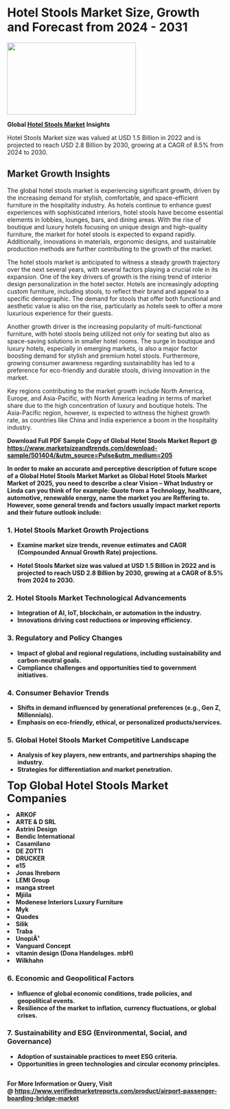 <H1>Hotel Stools Market Size, Growth and Forecast from 2024 - 2031</H1><img class="aligncenter size-medium wp-image-584254" src="https://thirdeyenews.in/wp-content/uploads/2024/09/Global-Market-Research-300x168.jpeg" alt="" width="300" height="168" /><p><strong>Global&nbsp;<a href="https://www.marketsizeandtrends.com/download-sample/501404/&amp;utm_source=Pulse&amp;utm_medium=205">Hotel Stools Market</a> Insights</strong></p><p>Hotel Stools Market size was valued at USD 1.5 Billion in 2022 and is projected to reach USD 2.8 Billion by 2030, growing at a CAGR of 8.5% from 2024 to 2030.</p><p><h2>Market Growth Insights</h2> <p>The global hotel stools market is experiencing significant growth, driven by the increasing demand for stylish, comfortable, and space-efficient furniture in the hospitality industry. As hotels continue to enhance guest experiences with sophisticated interiors, hotel stools have become essential elements in lobbies, lounges, bars, and dining areas. With the rise of boutique and luxury hotels focusing on unique design and high-quality furniture, the market for hotel stools is expected to expand rapidly. Additionally, innovations in materials, ergonomic designs, and sustainable production methods are further contributing to the growth of the market.</p> <p><strong></strong></p> <p>The hotel stools market is anticipated to witness a steady growth trajectory over the next several years, with several factors playing a crucial role in its expansion. One of the key drivers of growth is the rising trend of interior design personalization in the hotel sector. Hotels are increasingly adopting custom furniture, including stools, to reflect their brand and appeal to a specific demographic. The demand for stools that offer both functional and aesthetic value is also on the rise, particularly as hotels seek to offer a more luxurious experience for their guests.</p> <p>Another growth driver is the increasing popularity of multi-functional furniture, with hotel stools being utilized not only for seating but also as space-saving solutions in smaller hotel rooms. The surge in boutique and luxury hotels, especially in emerging markets, is also a major factor boosting demand for stylish and premium hotel stools. Furthermore, growing consumer awareness regarding sustainability has led to a preference for eco-friendly and durable stools, driving innovation in the market.</p> <p>Key regions contributing to the market growth include North America, Europe, and Asia-Pacific, with North America leading in terms of market share due to the high concentration of luxury and boutique hotels. The Asia-Pacific region, however, is expected to witness the highest growth rate, as countries like China and India experience a boom in the hospitality industry.</p> <p><strong></p><p><span class=""><strong>Download Full PDF Sample Copy of Global Hotel Stools Market Report</strong> @ <a href="https://www.marketsizeandtrends.com/download-sample/501404/&amp;utm_source=Pulse&amp;utm_medium=205" target="_blank">https://www.marketsizeandtrends.com/download-sample/501404/&amp;utm_source=Pulse&amp;utm_medium=205</a></span></p><p>In order to make an accurate and perceptive description of future scope of a Global&nbsp;Hotel Stools Market Market as Global&nbsp;Hotel Stools Market Market of 2025, you need to describe a clear Vision &ndash; What Industry or Linda can you think of for example: Quote from a Technology, healthcare, automotive, renewable energy, name the market you are Reffering to. However, some general trends and factors usually impact market reports and their future outlook include:</p><h3>1.&nbsp;<strong>Hotel Stools Market Growth Projections</strong></h3><ul><li>Examine market size trends, revenue estimates and CAGR (Compounded Annual Growth Rate) projections.</li><li><p>Hotel Stools Market size was valued at USD 1.5 Billion in 2022 and is projected to reach USD 2.8 Billion by 2030, growing at a CAGR of 8.5% from 2024 to 2030.</p></li></ul><h3>2.&nbsp;<strong>Hotel Stools Market Technological Advancements</strong></h3><ul><li>Integration of AI, IoT, blockchain, or automation in the industry.</li><li>Innovations driving cost reductions or improving efficiency.</li></ul><h3>3.&nbsp;<strong>Regulatory and Policy Changes</strong></h3><ul><li>Impact of global and regional regulations, including sustainability and carbon-neutral goals.</li><li>Compliance challenges and opportunities tied to government initiatives.</li></ul><h3>4.&nbsp;<strong>Consumer Behavior Trends</strong></h3><ul><li>Shifts in demand influenced by generational preferences (e.g., Gen Z, Millennials).</li><li>Emphasis on eco-friendly, ethical, or personalized products/services.</li></ul><h3>5.&nbsp;<strong>Global Hotel Stools Market Competitive Landscape</strong></h3><ul><li>Analysis of key players, new entrants, and partnerships shaping the industry.</li><li>Strategies for differentiation and market penetration.</li></ul><p data-pm-slice="1 1 []"><span style="color: inherit; font-family: inherit; font-size: 25px;">Top Global Hotel Stools Market Companies</span></p><div class="" data-test-id=""><p><li>ARKOF</li><li> ARTE & D SRL</li><li> Astrini Design</li><li> Bendic International</li><li> Casamilano</li><li> DE ZOTTI</li><li> DRUCKER</li><li> e15</li><li> Jonas Ihreborn</li><li> LEMI Group</li><li> manga street</li><li> Mjiila</li><li> Modenese Interiors Luxury Furniture</li><li> Myk</li><li> Quodes</li><li> Silik</li><li> Traba</li><li> UnopiÃ¹</li><li> Vanguard Concept</li><li> vitamin design (Dona Handelsges. mbH)</li><li> Wilkhahn</li></p></div><h3>6.&nbsp;<strong>Economic and Geopolitical Factors</strong></h3><ul><li>Influence of global economic conditions, trade policies, and geopolitical events.</li><li>Resilience of the market to inflation, currency fluctuations, or global crises.</li></ul><h3>7.&nbsp;<strong>Sustainability and ESG (Environmental, Social, and Governance)</strong></h3><ul><li>Adoption of sustainable practices to meet ESG criteria.</li><li>Opportunities in green technologies and circular economy principles.</li></ul><h2><strong style="font-size: 14px;">For More Information or Query, Visit @&nbsp;</strong><a style="background-color: #ffffff; font-size: 14px;" href="https://www.marketsizeandtrends.com/report/hotel-stools-market/" target="_blank">https://www.verifiedmarketreports.com/product/airport-passenger-boarding-bridge-market</a></h2>
